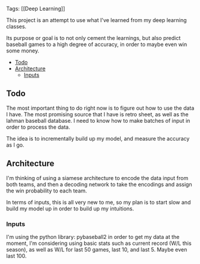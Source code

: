 ---
---


Tags: [[Deep Learning]]

This project is an attempt to use what I've learned from my deep learning classes.

Its purpose or goal is to not only cement the learnings, but also predict baseball games to a high degree of accuracy, in order to maybe even win some money.

- [Todo](#todo)
- [Architecture](#architecture)
	- [Inputs](#inputs)

## Todo

The most important thing to do right now is to figure out how to use the data I have. The most promising source that I have is retro sheet, as well as the lahman baseball database. I need to know how to make batches of input in order to process the data.

The idea is to incrementally build up my model, and measure the accuracy as I go.

## Architecture

I'm thinking of using a siamese architecture to encode the data input from both teams, and then a decoding network to take the encodings and assign the win probability to each team.

In terms of inputs, this is all very new to me, so my plan is to start slow and build my model up in order to build up my intuitions.

### Inputs

I'm using the python library: pybaseball2 in order to get my data at the moment, I'm considering using basic stats such as current record (W/L this season), as well as W/L for last 50 games, last 10, and last 5. Maybe even last 100.

